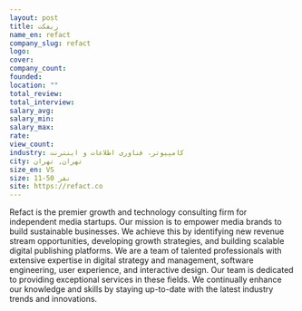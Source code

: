 ```yaml
---
layout: post
title: ریفکت
name_en: refact
company_slug: refact
logo: 
cover: 
company_count:
founded:
location: ""
total_review: 
total_interview: 
salary_avg: 
salary_min: 
salary_max: 
rate: 
view_count: 
industry: کامپیوتر، فناوری اطلاعات و اینترنت
city: تهران, تهران
size_en: VS
size: 11-50 نفر
site: https://refact.co
---
```


Refact is the premier growth and technology consulting firm for independent media startups.
Our mission is to empower media brands to build sustainable businesses. We achieve this by identifying new revenue stream opportunities, developing growth strategies, and building scalable digital publishing platforms. We are a team of talented professionals with extensive expertise in digital strategy and management, software engineering, user experience, and interactive design. Our team is dedicated to providing exceptional services in these fields. We continually enhance our knowledge and skills by staying up-to-date with the latest industry trends and innovations.
